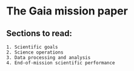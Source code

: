 # The Gaia mission paper

## Sections to read:
    1. Scientific goals
    2. Science operations
    3. Data processing and analysis
    4. End-of-mission scientific performance
